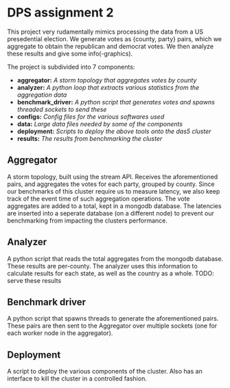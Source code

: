# DPS assignment 2

This project very rudamentally mimics processing the data from a US presedential election.
We generate votes as {county, party} pairs, which we aggregate to obtain the republican and 
democrat votes. We then analyze these results and give some info(-graphics).

The project is subdivided into 7 components:

- **aggregator:** *A storm topology that aggregates votes by county* 
- **analyzer:** *A python loop that extracts various statistics from the aggregation data*
- **benchmark_driver:** *A python script that generates votes and spawns threaded sockets to send these*
- **configs:** *Config files for the various softwares used*
- **data:** *Large data files needed by some of the components*
- **deployment:** *Scripts to deploy the above tools onto the das5 cluster*
- **results:** *The results from benchmarking the cluster*

## Aggregator
A storm topology, built using the stream API. Receives the aforementioned pairs, and 
aggregates the votes for each party, grouped by county. Since our benchmarks of this 
cluster require us to measure latency, we also keep track of the event time 
of such aggregation operations. The vote aggregates are added to a total, kept in a 
mongodb database. The latencies are inserted into a seperate database (on a different node) 
to prevent our benchmarking from impacting the clusters performance.

## Analyzer
A python script that reads the total aggregates from the mongodb database. These results
are per-county. The analyzer uses this information to calculate results for each state, as 
well as the country as a whole. TODO: serve these results

## Benchmark driver
A python script that spawns threads to generate the aforementioned pairs. These pairs are then
sent to the Aggregator over multiple sockets (one for each worker node in the aggregator).

## Deployment
A script to deploy the various components of the cluster. Also has an interface to kill the
cluster in a controlled fashion.
